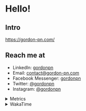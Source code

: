 # Hello!

## Intro

<https://gordon-pn.com/>

## Reach me at

- LinkedIn: [gordonpn](https://www.linkedin.com/in/gordonpn/)
- Email: [contact@gordon-pn.com](mailto:contact@gordon-pn.com)
- Facebook Messenger: [gordonpn](https://www.messenger.com/t/Gordonpn)
- Twitter: [@gordonpn](https://twitter.com/Gordonpn)
- Instagram: [@gordonpn](https://www.instagram.com/gordonpn/)

<details>
  <summary>Metrics</summary>

  <img align="center" src="https://github.com/gordonpn/gordonpn/blob/master/github-metrics.svg" alt="GitHub Metrics">

</details>

<details>
  <summary>WakaTime</summary>

  <!--START_SECTION:waka-->
📊 **This Week I Spent My Time On** 

```text
💬 Programming Languages: 
Other                    20 hrs 24 mins      █████████████████████████   98.12 % 
Java                     13 mins             ░░░░░░░░░░░░░░░░░░░░░░░░░   01.08 % 
INI                      3 mins              ░░░░░░░░░░░░░░░░░░░░░░░░░   00.30 % 
JSON                     3 mins              ░░░░░░░░░░░░░░░░░░░░░░░░░   00.27 % 
TypeScript               1 min               ░░░░░░░░░░░░░░░░░░░░░░░░░   00.10 % 

🔥 Editors: 
Chrome                   10 hrs 21 mins      ████████████░░░░░░░░░░░░░   49.80 % 
Slack                    4 hrs 24 mins       █████░░░░░░░░░░░░░░░░░░░░   21.22 % 
Messages                 1 hr 46 mins        ██░░░░░░░░░░░░░░░░░░░░░░░   08.50 % 
iTerm2                   1 hr 8 mins         █░░░░░░░░░░░░░░░░░░░░░░░░   05.48 % 
Firefox                  1 hr 8 mins         █░░░░░░░░░░░░░░░░░░░░░░░░   05.45 % 
```


 Last Updated on 26/10/2025 16:26:47 UTC
<!--END_SECTION:waka-->
</details>
